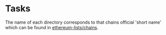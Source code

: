 # Tasks

The name of each directory corresponds to that chains official 'short name' which can be found in [ethereum-lists/chains](https://github.com/ethereum-lists/chains/blob/37756cd15620996b6ed99bce6e95924151ad24da/_data/chains/eip155-11155420.json#L16).